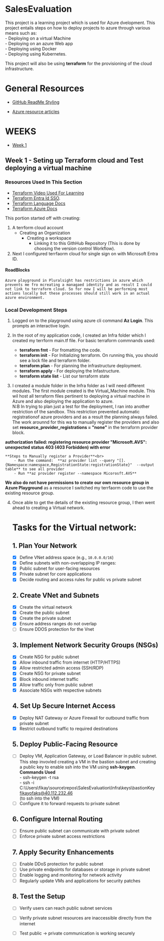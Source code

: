 # SalesEvaluation

This project is a learning project which is used for Azure dvelopment. This project entails steps on how to deploy projects to azure through various means such as:<br> 
    - Deploying on a virtual Machine<br>
    - Deploying on an azure Web app<br>
    - Deploying using Docker<br>
    - Deploying using Kubernetes.

This project will also be using **terraform** for the provisioning of the cloud infrastructure.

# General Resources
- [GitHub ReadMe Styling](https://docs.github.com/en/get-started/writing-on-github/getting-started-with-writing-and-formatting-on-github/basic-writing-and-formatting-syntax#styling-text) 

- [Azure resource articles](https://github.com/MicrosoftDocs/azure-docs/tree/main/articles)
# WEEKS

- [Week 1](#week-1---seting-up-terraform-cloud-and-test-deploying-a-virtual-machine)



 ## Week 1 - Seting up Terraform cloud and Test deploying a virtual machine

 ### Resources Used In This Section
-  [Terraform Video Used For Learning](https://www.youtube.com/watch?v=V53AHWun17s)
-  [Terraform Entra Id SSO](https://learn.microsoft.com/en-us/entra/identity/saas-apps/terraform-cloud-tutorial).
- [Terraform Language Docs](https://developer.hashicorp.com/terraform/language)
- [Terraform Azure Docs](https://registry.terraform.io/providers/hashicorp/azurerm/latest/docs#features-2)



This portion started off with creating: <br>
 1. A terrform cloud account
    - Creating an Organization
        - Creating a workspace
            -  Linking it to this GithHub Repository (This is done by choosing the version control Workflow).
 2. Next I configured terrfaorm cloud for single sign on with Microsoft Entra ID.


 #### RoadBlocks
    Azure playground in Pluralsight has restrictions in azure which prevents me fro mcreating a managaed identity and as result I could not link to terraform cloud. So for now I will be performing most actions locally but these processes should still work in an actual azure environment.


### Local Development Steps
1. Logged on to the playground using azure cli command **Az Login**. This prompts an interactive login.

2. In the root of my application code, I created an Infra folder which I created my terrform main.tf file. For basic terraform commnands used: <br>
    - **terraform fmt** - For fromatting the code.
    - **terraform init** - For Initializing terraform. On running this, you should see a lock file and terraform folder.
    - **terraform plan** - For planning the infrastructure deployment.
    - **terraform apply** - For deploying the Infastructure.
    - **terraform state list** - List our terraform state
3. I created a module folder in the Infra folder as I will need different modules. The first module created is the Virtual_Machine module. This wil host all terraform files pertinent to deploying a virtual machine in Azure and also deploying the application to azure.<BR>
N:B In trying to plan just a test for the deployment, I ran into another restriction of the sandbox. This restriction prevented automatic registrationof azure providers and as a result the planning always failed. The work arounnd for this wa to manually register the providers and also 
set **resource_provider_registrations = "none"** in the terraform provider block.

**authorization failed: registering resource provider "Microsoft.AVS": unexpected status 403 (403 Forbidden) with error**

    **Steps to Manually register a Provider**<br>
        - Run the command:  **az provider list --query "[].{Namespace:namespace,RegistrationState:registrationState}"  --output table** to see all provider
        - Run **az provider register --namespace Micorosft.AVS**
**We also do not have permissions to create our own resource group in Azure Playground** as a resource I switched my terrfaorm code to use the existing resource group.

4. Once able to get the details of the existing resource group, I then went ahead to creating a Virtual network.<br>
     # Tasks for the Virtual network:<br>
     ## 1. Plan Your Network
    - [x] Define VNet address space (e.g., `10.0.0.0/16`)
    - [x] Define subnets with non-overlapping IP ranges:
    - [x] Public subnet for user-facing resources
    - [x] Private subnet for core applications
    - [x] Decide routing and access rules for public vs private subnet

    ## 2. Create VNet and Subnets
    - [x] Create the virtual network
    - [x] Create the public subnet
    - [x] Create the private subnet
    - [x] Ensure address ranges do not overlap
    - [ ] Ensure DDOS protection for the Vnet

    ## 3. Implement Network Security Groups (NSGs)
    - [x] Create NSG for public subnet
    - [x] Allow inbound traffic from internet (HTTP/HTTPS)
    - [x] Allow restricted admin access (SSH/RDP)
    - [x] Create NSG for private subnet
    - [x] Block inbound internet traffic
    - [x] Allow traffic only from public subnet
    - [x] Associate NSGs with respective subnets

    ## 4. Set Up Secure Internet Access
    - [x] Deploy NAT Gateway or Azure Firewall for outbound traffic from private subnet
    - [x] Restrict outbound traffic to required destinations

    ## 5. Deploy Public-Facing Resource
    - [ ] Deploy VM, Application Gateway, or Load Balancer in public subnet.
    This step invovled creating a VM in the bastion subnet and creating a public key to enable ssh into the VM using **ssh-keygen**.<br>
        **Commands Used**<br>
            - ssh-keygen -t rsa<br>
            - ssh -i C:\Users\fikay\source\repos\SalesEvaluation\Infra\keys\bastionKey fikayofaks@40.112.232.46 <br> (to ssh into the VM)
    - [ ] Configure it to forward requests to private subnet

    ## 6. Configure Internal Routing
    - [ ] Ensure public subnet can communicate with private subnet
    - [ ] Enforce private subnet access restrictions

    ## 7. Apply Security Enhancements
    - [ ] Enable DDoS protection for public subnet
    - [ ] Use private endpoints for databases or storage in private subnet
    - [ ] Enable logging and monitoring for network activity
    - [ ] Regularly update VMs and applications for security patches

    ## 8. Test the Setup
    - [ ] Verify users can reach public subnet services
    - [ ] Verify private subnet resources are inaccessible directly from the internet
    - [ ] Test public → private communication is working securely

